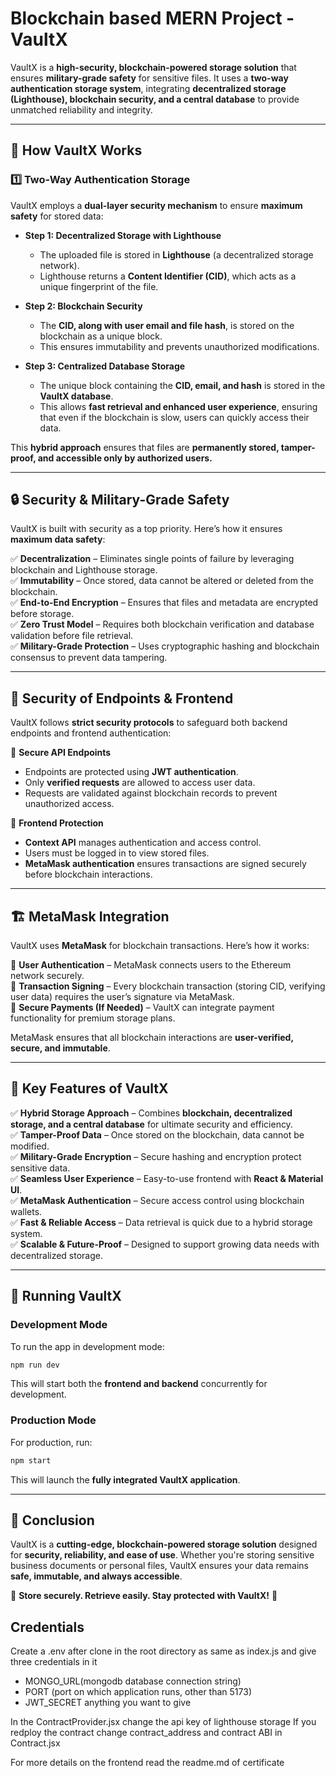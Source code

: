 # Blockchain based MERN Project - VaultX

VaultX is a **high-security, blockchain-powered storage solution** that ensures **military-grade safety** for sensitive files. It uses a **two-way authentication storage system**, integrating **decentralized storage (Lighthouse), blockchain security, and a central database** to provide unmatched reliability and integrity.

---

## 🚀 How VaultX Works

### 1️⃣ **Two-Way Authentication Storage**
VaultX employs a **dual-layer security mechanism** to ensure **maximum safety** for stored data:
- **Step 1: Decentralized Storage with Lighthouse**  
  - The uploaded file is stored in **Lighthouse** (a decentralized storage network).
  - Lighthouse returns a **Content Identifier (CID)**, which acts as a unique fingerprint of the file.

- **Step 2: Blockchain Security**  
  - The **CID, along with user email and file hash**, is stored on the blockchain as a unique block.
  - This ensures immutability and prevents unauthorized modifications.

- **Step 3: Centralized Database Storage**  
  - The unique block containing the **CID, email, and hash** is stored in the **VaultX database**.
  - This allows **fast retrieval and enhanced user experience**, ensuring that even if the blockchain is slow, users can quickly access their data.

This **hybrid approach** ensures that files are **permanently stored, tamper-proof, and accessible only by authorized users.**

---

## 🔒 Security & Military-Grade Safety

VaultX is built with security as a top priority. Here’s how it ensures **maximum data safety**:

✅ **Decentralization** – Eliminates single points of failure by leveraging blockchain and Lighthouse storage.  
✅ **Immutability** – Once stored, data cannot be altered or deleted from the blockchain.  
✅ **End-to-End Encryption** – Ensures that files and metadata are encrypted before storage.  
✅ **Zero Trust Model** – Requires both blockchain verification and database validation before file retrieval.  
✅ **Military-Grade Protection** – Uses cryptographic hashing and blockchain consensus to prevent data tampering.  

---

## 🔐 Security of Endpoints & Frontend

VaultX follows **strict security protocols** to safeguard both backend endpoints and frontend authentication:

🔹 **Secure API Endpoints**  
- Endpoints are protected using **JWT authentication**.
- Only **verified requests** are allowed to access user data.
- Requests are validated against blockchain records to prevent unauthorized access.

🔹 **Frontend Protection**  
- **Context API** manages authentication and access control.
- Users must be logged in to view stored files.
- **MetaMask authentication** ensures transactions are signed securely before blockchain interactions.

---

## 🏗️ MetaMask Integration

VaultX uses **MetaMask** for blockchain transactions. Here’s how it works:

🔹 **User Authentication** – MetaMask connects users to the Ethereum network securely.  
🔹 **Transaction Signing** – Every blockchain transaction (storing CID, verifying user data) requires the user’s signature via MetaMask.  
🔹 **Secure Payments (If Needed)** – VaultX can integrate payment functionality for premium storage plans.  

MetaMask ensures that all blockchain interactions are **user-verified, secure, and immutable**.

---

## 🌟 Key Features of VaultX

✅ **Hybrid Storage Approach** – Combines **blockchain, decentralized storage, and a central database** for ultimate security and efficiency.  
✅ **Tamper-Proof Data** – Once stored on the blockchain, data cannot be modified.  
✅ **Military-Grade Encryption** – Secure hashing and encryption protect sensitive data.  
✅ **Seamless User Experience** – Easy-to-use frontend with **React & Material UI**.  
✅ **MetaMask Authentication** – Secure access control using blockchain wallets.  
✅ **Fast & Reliable Access** – Data retrieval is quick due to a hybrid storage system.  
✅ **Scalable & Future-Proof** – Designed to support growing data needs with decentralized storage.  

---

## 🚀 Running VaultX

### Development Mode
To run the app in development mode:
```sh
npm run dev
```
This will start both the **frontend and backend** concurrently for development.

### Production Mode
For production, run:
```sh
npm start
```
This will launch the **fully integrated VaultX application**.

---

## 🔗 Conclusion
VaultX is a **cutting-edge, blockchain-powered storage solution** designed for **security, reliability, and ease of use**. Whether you're storing sensitive business documents or personal files, VaultX ensures your data remains **safe, immutable, and always accessible**.

🔹 **Store securely. Retrieve easily. Stay protected with VaultX!** 🚀

## Credentials 

Create a .env after clone in the root directory as same as index.js and give three credentials in it 
- MONGO_URL(mongodb database connection string)
- PORT (port on which application runs, other than 5173)
- JWT_SECRET anything you want to give 

In the ContractProvider.jsx change the api key of lighthouse storage 
If you redploy the contract change contract_address and contract ABI in Contract.jsx

For more details on the frontend read the readme.md of certificate
